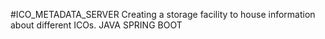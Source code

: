 #ICO_METADATA_SERVER
Creating a storage facility to house information about different ICOs. JAVA SPRING BOOT
